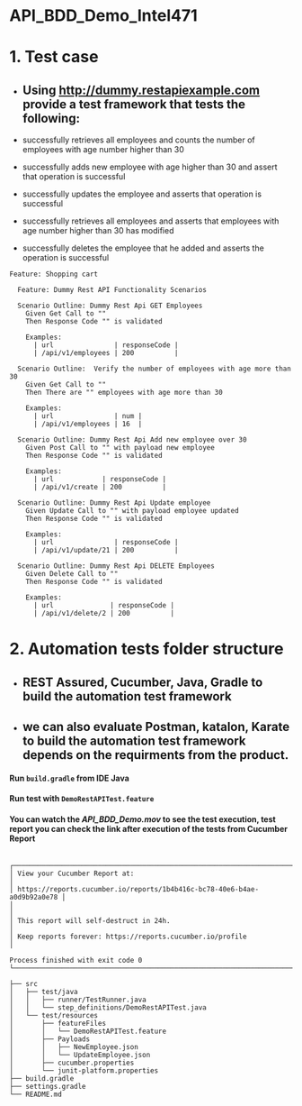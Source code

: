 # API_BDD_Demo_Intel471

# 1. Test case

- ## Using http://dummy.restapiexample.com provide a test framework that tests the following:

- successfully retrieves all employees and counts the number of employees with age number higher than 30
- successfully adds new employee with age higher than 30 and assert that operation is successful
- successfully updates the employee and asserts that operation is successful
- successfully retrieves all employees and asserts that employees with age number higher than 30 has modified
- successfully deletes the employee that he added and asserts the operation is successful 

<pre><code>Feature: Shopping cart

  Feature: Dummy Rest API Functionality Scenarios

  Scenario Outline: Dummy Rest Api GET Employees
    Given Get Call to "<url>"
    Then Response Code "<responseCode>" is validated

    Examples:
      | url               | responseCode |
      | /api/v1/employees | 200          |

  Scenario Outline:  Verify the number of employees with age more than 30
    Given Get Call to "<url>"
    Then There are "<num>" employees with age more than 30

    Examples:
      | url               | num |
      | /api/v1/employees | 16  |

  Scenario Outline: Dummy Rest Api Add new employee over 30
    Given Post Call to "<url>" with payload new employee
    Then Response Code "<responseCode>" is validated

    Examples:
      | url            | responseCode |
      | /api/v1/create | 200          |

  Scenario Outline: Dummy Rest Api Update employee
    Given Update Call to "<url>" with payload employee updated
    Then Response Code "<responseCode>" is validated

    Examples:
      | url               | responseCode |
      | /api/v1/update/21 | 200          |

  Scenario Outline: Dummy Rest Api DELETE Employees
    Given Delete Call to "<url>"
    Then Response Code "<responseCode>" is validated

    Examples:
      | url              | responseCode |
      | /api/v1/delete/2 | 200          |
</code></pre>

# 2. Automation tests folder structure
- ## REST Assured, Cucumber, Java, Gradle to build the automation test framework
- ## we can also evaluate Postman, katalon, Karate to build the automation test framework depends on the requirments from the product.

#### Run `build.gradle` from IDE Java 
#### Run test with `DemoRestAPITest.feature`
#### You can watch the *API_BDD_Demo.mov* to see the test execution, test report you can check the link after execution of the tests from Cucumber Report
<pre><code>
┌──────────────────────────────────────────────────────────────────────────┐
│ View your Cucumber Report at:                                            │
│ https://reports.cucumber.io/reports/1b4b416c-bc78-40e6-b4ae-a0d9b92a0e78 │
│                                                                          │
│ This report will self-destruct in 24h.                                   │
│ Keep reports forever: https://reports.cucumber.io/profile                │

Process finished with exit code 0
└──────────────────────────────────────────────────────────────────────────┘
</pre></code>


    ├── src
    │   ├── test/java
    │   │   ├── runner/TestRunner.java
    │   │   └── step_definitions/DemoRestAPITest.java
    │   └── test/resources
    │       ├── featureFiles
    │       │   └── DemoRestAPITest.feature
    │       ├── Payloads
    │       │   ├── NewEmployee.json
    │       │   └── UpdateEmployee.json
    │       ├── cucumber.properties
    │       └── junit-platform.properties
    ├── build.gradle
    ├── settings.gradle
    └── README.md
